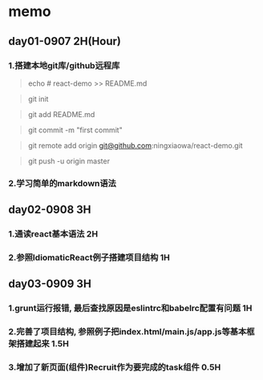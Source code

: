 # memo
## day01-0907 2H(Hour)
### 1.搭建本地git库/github远程库

> echo # react-demo >> README.md

> git init

> git add README.md

> git commit -m "first commit"

> git remote add origin git@github.com:ningxiaowa/react-demo.git

> git push -u origin master

### 2.学习简单的markdown语法

## day02-0908 3H
### 1.通读react基本语法 2H
### 2.参照IdiomaticReact例子搭建项目结构 1H

## day03-0909 3H
### 1.grunt运行报错, 最后查找原因是eslintrc和babelrc配置有问题 1H
### 2.完善了项目结构, 参照例子把index.html/main.js/app.js等基本框架搭建起来 1.5H
### 3.增加了新页面(组件)Recruit作为要完成的task组件 0.5H
